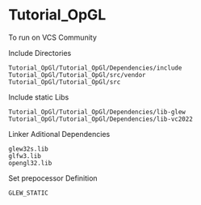 # Tutorial_OpGL

To run on VCS Community

  Include Directories

    Tutorial_OpGl/Tutorial_OpGl/Dependencies/include 
    Tutorial_OpGl/Tutorial_OpGl/src/vendor
    Tutorial_OpGl/Tutorial_OpGl/src

  Include static Libs

    Tutorial_OpGl/Tutorial_OpGl/Dependencies/lib-glew
    Tutorial_OpGl/Tutorial_OpGl/Dependencies/lib-vc2022

  Linker Aditional Dependencies
  
    glew32s.lib
    glfw3.lib
    opengl32.lib
  
  Set prepocessor Definition

    GLEW_STATIC
